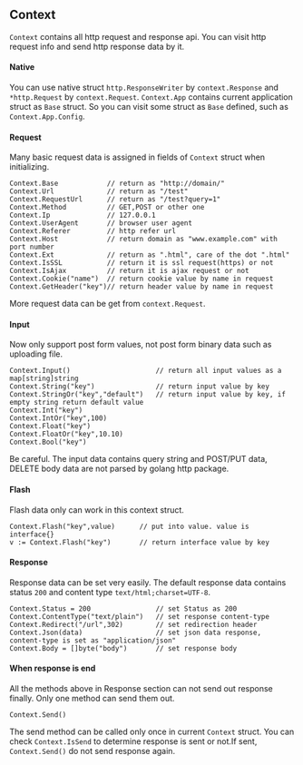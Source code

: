 ## Context

`Context` contains all http request and response api. You can visit http request info and send http response data by it.

#### Native

You can use native struct `http.ResponseWriter` by `context.Response` and `*http.Request` by `context.Request`. `Context.App` contains current application struct as `Base` struct. So you can visit some struct as `Base` defined, such as `Context.App.Config`.

#### Request

Many basic request data is assigned in fields of `Context` struct when initializing.

    Context.Base            // return as "http://domain/"
	Context.Url             // return as "/test"
	Context.RequestUrl      // return as "/test?query=1"
	Context.Method          // GET,POST or other one
	Context.Ip              // 127.0.0.1
	Context.UserAgent       // browser user agent
	Context.Referer         // http refer url
	Context.Host            // return domain as "www.example.com" with port number
	Context.Ext             // return as ".html", care of the dot ".html"
	Context.IsSSL           // return it is ssl request(https) or not
	Context.IsAjax          // return it is ajax request or not
	Context.Cookie("name")  // return cookie value by name in request
	Context.GetHeader("key")// return header value by name in request

More request data can be get from `context.Request`.

#### Input

Now only support post form values, not post form binary data such as uploading file.

    Context.Input()                     // return all input values as a map[string]string
    Context.String("key")               // return input value by key
    Context.StringOr("key","default")   // return input value by key, if empty string return default value
    Context.Int("key")
    Context.IntOr("key",100)
    Context.Float("key")
    Context.FloatOr("key",10.10)
    Context.Bool("key")

Be careful. The input data contains query string and POST/PUT data, DELETE body data are not parsed by golang http package.

#### Flash

Flash data only can work in this context struct.

    Context.Flash("key",value)      // put into value. value is interface{}
    v := Context.Flash("key")       // return interface value by key

#### Response

Response data can be set very easily. The default response data contains status `200` and content type `text/html;charset=UTF-8`.

    Context.Status = 200                // set Status as 200
    Context.ContentType("text/plain")   // set response content-type
    Context.Redirect("/url",302)        // set redirection header
    Context.Json(data)                  // set json data response, content-type is set as "application/json"
    Context.Body = []byte("body")       // set response body

#### When response is end

All the methods above in Response section can not send out response finally. Only one method can send them out.

    Context.Send()

The send method can be called only once in current `Context` struct. You can check `Context.IsSend` to determine response is sent or not.If sent, `Context.Send()` do not send response again.